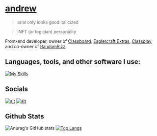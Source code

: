 # [andrew](https://yk4ndrew.github.io)
> arial only looks good italicized

> INFT (or logician) personality

Front-end developer, owner of [Classboard](https://github.com/anamazingandgreatewebsite/anamazingandgreatwebsite.github.io), [Eaglercraft Extras](https://eaglercraftextras.github.io), [Classplay](https://useclassplay.github.io), and co-owner of [RandomRizz](https://github.com/yk4ndrew/rizz)

## **Languages, tools, and other software I use:**  
[![My Skills](https://skillicons.dev/icons?i=html,css,js,md,github,vscode,git,npm,firebase&perline=15)](#)

## Socials

<a href="https://discordapp.com/users/979137914464247838">![alt](https://img.shields.io/badge/Discord-5865F2?style=for-the-badge&logo=discord&logoColor=white)</a> <a href="https://youtube.com/@yk4ndrew">![alt](https://img.shields.io/badge/YouTube-FF0000?style=for-the-badge&logo=youtube&logoColor=white)</a>

## Github Stats 

![Anurag's GitHub stats](https://github-readme-stats.vercel.app/api?username=yk4ndrew&show_icons=true&theme=transparent&border_radius=0&line_height=40) [![Top Langs](https://github-readme-stats.vercel.app/api/top-langs/?username=yk4ndrew&theme=transparent&border_radius=0)](https://github.com/anuraghazra/github-readme-stats)

